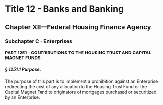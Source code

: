 
# Title 12 - Banks and Banking
## Chapter XII—Federal Housing Finance Agency
### Subchapter C - Enterprises
#### PART 1251 - CONTRIBUTIONS TO THE HOUSING TRUST AND CAPITAL MAGNET FUNDS
##### § 1251.1 Purpose.

The purpose of this part is to implement a prohibition against an Enterprise redirecting the cost of any allocation to the Housing Trust Fund or the Capital Magnet Fund to originators of mortgages purchased or securitized by an Enterprise.
